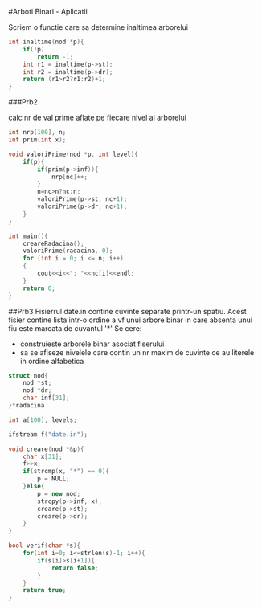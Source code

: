 #Arboti Binari - Aplicatii

Scriem o functie care sa determine inaltimea arborelui

```C++
int inaltime(nod *p){
	if(!p)
		return -1;
	int r1 = inaltime(p->st);
	int r2 = inaltime(p->dr);
	return (r1>r2?r1:r2)+1;
}
```

###Prb2

calc nr de val prime aflate pe fiecare nivel al arborelui

```C++
int nrp[100], n;
int prim(int x);

void valoriPrime(nod *p, int level){
	if(p){
		if(prim(p->inf)){
			nrp[nc]++;
		}
		n=nc>n?nc:n;
		valoriPrime(p->st, nc+1);
		valoriPrime(p->dr, nc+1);
	}
}

int main(){
	creareRadacina();
	valoriPrime(radacina, 0);
	for (int i = 0; i <= n; i++)
	{
		cout<<i<<": "<<nc[i]<<endl;
	}
	return 0;
}

```


##Prb3
Fisierrul date.in contine cuvinte separate printr-un spatiu. Acest fisier contine lista intr-o ordine a vf unui arbore binar in care absenta unui fiu este marcata de cuvantul '*'
Se cere: 
- construieste arborele binar asociat fiserului
- sa se afiseze nivelele care contin un nr maxim de cuvinte ce au literele in ordine alfabetica

```c++
struct nod{
	nod *st;
	nod *dr;
	char inf[31];
}*radacina

int a[100], levels;

ifstream f("date.in");

void creare(nod *&p){
	char x[31];
	f>>x;
	if(strcmp(x, "*") == 0){
		p = NULL;
	}else{
		p = new nod;
		strcpy(p->inf, x);
		creare(p->st);
		creare(p->dr);
	}
}

bool verif(char *s){
	for(int i=0; i<=strlen(s)-1; i++){
		if(s[i]>s[i+1]){
			return false;
		}
	}
	return true;
}

```